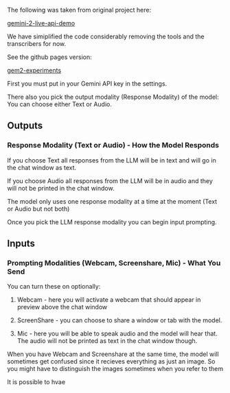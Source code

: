 The following was taken from original project here:

[gemini-2-live-api-demo](https://github.com/viaanthroposbenevolentia/gemini-2-live-api-demo/)

We have simiplified the code considerably removing the tools and the
transcribers for now.

See the github pages version:

[gem2-experiments](https://calvinw.github.io/gem2-experiments/)

First you must put in your Gemini API key in the settings.

There also you pick the output modality (Response Modality) of the model:
You can choose either Text or Audio.

## Outputs 

### Response Modality (Text or Audio) - How the Model Responds

If you choose Text all responses from the LLM will be in text and will go in the chat window as text.

If you choose Audio all responses from the LLM will be in audio and they will not be printed in the chat window.

The model only uses one response modality at a time at the moment (Text or Audio but not
both)

Once you pick the LLM response modality you can begin input prompting.

## Inputs 

### Prompting Modalities (Webcam, Screenshare, Mic) - What You Send 

You can turn these on optionally:

1) Webcam - here you will activate a webcam that should appear in preview above the chat window 

2) ScreenShare - you can choose to share a window or tab with the model.

3) Mic - here you will be able to speak audio and the model will hear that. 
The audio will not be printed as text in the chat window though.

When you have Webcam and Screenshare at the same time, the model will sometimes get confused since it recieves everything as just an image. So you might have to distinguish the images sometimes when you refer to them

It is possible to hvae 


